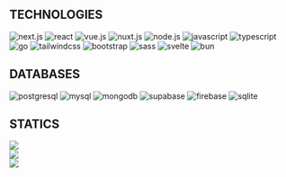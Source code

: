 ## TECHNOLOGIES
![next.js](https://img.shields.io/badge/next.js-%23000000.svg?style=for-the-badge&logo=next.js&logoColor=white)
![react](https://img.shields.io/badge/react-%23007ACC.svg?style=for-the-badge&logo=react&logoColor=white)
![vue.js](https://img.shields.io/badge/vue.js-%234FC08D.svg?style=for-the-badge&logo=vue.js&logoColor=white)
![nuxt.js](https://img.shields.io/badge/nuxt.js-%2341b883.svg?style=for-the-badge&logo=nuxt.js&logoColor=white)
![node.js](https://img.shields.io/badge/node.js-%23339933.svg?style=for-the-badge&logo=node.js&logoColor=white)
![javascript](https://img.shields.io/badge/javascript-%23F7DF1E.svg?style=for-the-badge&logo=javascript&logoColor=black)
![typescript](https://img.shields.io/badge/typescript-%23007ACC.svg?style=for-the-badge&logo=typescript&logoColor=white)
![go](https://img.shields.io/badge/go-%2300ADD8.svg?style=for-the-badge&logo=go&logoColor=white)
![tailwindcss](https://img.shields.io/badge/tailwindcss-%230034ff.svg?style=for-the-badge&logo=tailwindcss&logoColor=white)
![bootstrap](https://img.shields.io/badge/bootstrap-%237952B3.svg?style=for-the-badge&logo=bootstrap&logoColor=white)
![sass](https://img.shields.io/badge/sass-%23CC6699.svg?style=for-the-badge&logo=sass&logoColor=white)
![svelte](https://img.shields.io/badge/svelte-%23ff3e00.svg?style=for-the-badge&logo=svelte&logoColor=white)
![bun](https://img.shields.io/badge/bun-%23000000.svg?style=for-the-badge&logo=bun&logoColor=white)

## DATABASES
![postgresql](https://img.shields.io/badge/postgresql-%23336791.svg?style=for-the-badge&logo=postgresql&logoColor=white)
![mysql](https://img.shields.io/badge/mysql-%234479A1.svg?style=for-the-badge&logo=mysql&logoColor=white)
![mongodb](https://img.shields.io/badge/mongodb-%2347A248.svg?style=for-the-badge&logo=mongodb&logoColor=white)
![supabase](https://img.shields.io/badge/supabase-%2301ff12.svg?style=for-the-badge&logo=supabase&logoColor=white)
![firebase](https://img.shields.io/badge/firebase-%23FFCA28.svg?style=for-the-badge&logo=firebase&logoColor=black)
![sqlite](https://img.shields.io/badge/sqlite-%23003B57.svg?style=for-the-badge&logo=sqlite&logoColor=white)

## STATICS
![](https://github-readme-stats.vercel.app/api?username=yousefhusein&theme=react&hide_border=false&include_all_commits=true&count_private=false)<br/>
![](https://github-readme-streak-stats.herokuapp.com/?user=yousefhusein&theme=react&hide_border=false)<br/>
![](https://github-readme-stats.vercel.app/api/top-langs/?username=yousefhusein&theme=react&hide_border=false&include_all_commits=true&count_private=false&layout=compact)
